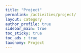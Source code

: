```yaml
---
title: "Project"
permalink: /activities/project/
layout: category
author_profile: true
sidebar_main: true
toc_sticky: true
toc_ads : true
taxonomy: Project
---
```

